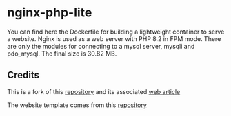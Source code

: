 # nginx-php-lite
You can find here the Dockerfile for building a lightweight container to serve a website. Nginx is used as a web server with PHP 8.2 in FPM mode. There are only the modules for connecting to a mysql server, mysqli and pdo_mysql. The final size is 30.82 MB.

## Credits
This is a fork of this [repository](https://github.com/johnathanesanders/docker-nginx-fpm) and its associated [web article](https://levelup.gitconnected.com/containerizing-nginx-php-fpm-on-alpine-linux-953430ea6dbc)  

The website template comes from this [repository](https://github.com/website-template/basic-panel-project)

